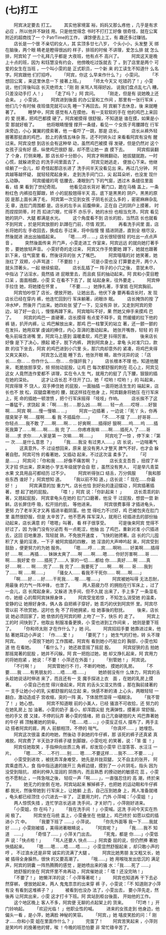# (七)打工 
　　阿宾决定要去 打工。 
　　其实他家境富 裕，妈妈又那么疼他 ，几乎是有求必应 ，所以他并不缺钱 用。只是他觉得念 书时不打打工好像 很奇怪，就在公寓 附近的超商找了一 个 PatrTime的工作， 课馀便去上工，有 趣还多过赚钱。 
　　店长是一个很 不亲切的女人，其 实顶多廿七八岁， 个头小小，头发整 天 绑在脑後，两个眼 睛老是瞪得很凶的 样子，排班的时候 不讲理，爱怎么排 就 怎么排，阿宾轮了 一个礼拜几乎都是 大夜班，他有点不 高兴了。 
　　阿宾这天是晚 上十点的班，因为 和钰慧没有约会， 他傍晚吃过饭就去 了 。到了店里是两个 可爱的女生在当班 ，一个叫小雯的是 正式职员，一个新 来 的工读生不知道什 么名字。阿宾跟他 们打招呼。 
　　「阿宾，你这 么早来作什么？」 小雯问。 　　「不想回公寓 ，来这里休息一下 接著上班。」 　　「师太今天又 吃错药了！」小雯 说，他们背後叫店 长灭绝师太：「刚 刚 来骂人骂得好凶， 说我们盘点乱七八 糟，只差没动手打 人！」 　　「走了吗？」阿 宾问。 　　「刚走，但是有 说她晚上还会来。 」小雯说。 
　　阿宾进到後面 的办公室和工作间 ，那里有一张行军床 ，他们几个有时候 夜班值完就可以先 睡一下再回去。阿 宾躺下去休息，後 来就睡著了。 
　　睡梦中，阿宾 感觉有人在摸他， 有一支软软的手在 他的鸡巴上来回的 爱 抚著，把鸡巴都摸 硬了。阿宾被摸得 很舒服，不知道是 谁在摸，如果是小 雯 那就好极了。 　　他将眼睛慢慢 撑开一条缝，看见一 个女孩子弯腰蹲在 行军床旁边，小心 翼翼的摸索著，他 一看吓了一跳，那是 店长。 
　　店长从裤外轻 握著那挺直的鸡巴， 脸上的表情五味杂 陈，还不时转头过 来看看阿宾有没有 醒过来。阿宾没想 到店长会有这种举 动，虽然鸡巴被摸 得 发硬，但是仍然对 这个女孩子没有好 感，纵使鸡巴很舒 服，却不愿让她一 直 摸下去。 　　阿宾假装翻了 个身，打侧来睡。那 店长却十分胆小， 阿宾才稍微翻动， 她拔腿就跑，一时 心慌，就躲进旁边 的洗手间里面去了 。 　　阿宾见她逃走， 便放心下来。他继 续躺了一会儿，却 奇怪起那店长进了 洗手间半天没看见出 来。再过几分钟， 阿宾越等越怀疑， 就轻轻爬起身来， 走到洗手间门口，尖 起耳朵听，也没发 现什么动静。 
　　阿宾缓缓的弯 低腰去，凑眼到门 下的气窗，透过木 条缝往里面看，结 果 看到了世纪奇观。 　　他看见店长背对 著门口，跪在马桶 盖上，一条粉红色 内裤挂在脚跟，娇 小的屁股翘得半天 高，底下是黑黑的 阴户。黑黑的原因 是那上面长满了毛， 阿宾第一次见到女孩 子阴毛长这么多的 ，密密麻麻杂乱无 章，连肛门周围都 是。店长的左手从 前腹伸来，正在自 己的阴户上摸著， 时而捏捏阴蒂，时 而 扣进穴眼，忙得不 亦乐乎，她的水份 也相当充沛，阿宾 看见她的阴户、大腿 都满是水光。 
　　这个角度看不到 店长的脸，当然店 长也就看不到阿宾 ，於是阿宾放胆的 趴蹲在门前，尽情 观赏。 　　再看洗手间里 面，店长将她的左 手收回去，换成右 手过来，将中指慢 慢 插进阴道，直到全 根尽没，然後就进 进出出抽插起来。 
　　「嗯……哼… …」店长很轻很轻 的吐出一点点声音 。 　　突然後面传来 开门声，小雯走进工 作室来，阿宾远远 的就向她打著手势 ，要她放轻声音。 小雯好奇的走过来， 阿宾又作手势要她 蹲下，她就也跟著 趴下来，往气窗里 看，然後讶异的张 大了嘴巴。 　　阿宾嘻嘻的对 她笑著，她涨红了 双颊，小声骂道： 「不要脸！」 　　可是小雯也没 打算要走开，两个人 就头顶著头，一起 继续偷窥。 
　　店长乱插了一 阵子的小穴之後， 意犹未尽，中指沾 了沾淫水，竟然插 进 屁眼里去，而且疯 狂的抽动起来。阿 宾和小雯目瞪口呆 ，面面相觑，小雯 实 在看不下去了，就 站起身来，往外要走 。 
　　阿宾伸手拉住 她，将她搂在怀里 。 　　「不要……」 她挣扎著，手掌抵 在阿宾胸前。 　　阿宾怕吵惊了 店长，便放开她， 让她出去。他伏下身 要再看店长时，发 现店长已经在穿内 裤，他连忙回到行 军床躺著，闭眼诈 眠。 　　店长掩饰的按 了冲水№，然後开 门出来。她四处张 望了一下，见没有异 状，又走到阿宾的旁 边，站了好一会儿 ，慢慢再蹲下来。 阿宾暗叫不好，果 然她又伸手来摸鸡 巴了。 　　阿宾的鸡巴一 直硬著，店长摸得 有点爱不释手，竟 然缓缓的拉下他的 裤 链，扒开内裤，让 鸡巴解放出来，那鸡 巴一柱擎天的站立 著，还一颤一颤的 在发抖，她用双掌 虔诚的捧住，内心 澎湃的激动起来。 她张开嘴唇，轻轻 的 将龟头前端含进嘴 里，阿宾马上感到 温暖柔软，鸡巴更 抖得厉害。 
　　後来店长好像 是下了决心，撩起 裙子，脱下内裤， 跨到阿宾身上，拿龟 头对准穴口，款款 的往下坐去，阿宾 的鸡巴进到小穴里 头，那穴肉却意外的 紧凑，将鸡巴夹得 又爽又美妙。 　　阿宾怎么还能 睡下去，他张开眼 睛，故作诧异的说 ：「店长……你… … 你作什么……你… …你强奸我？」 
　　店长根本不理 他，知道他醒来， 乾脆放胆享受，频 频抛动屁股，让鸡 巴 每次都舒服的刺在 花心上，阿宾见这女 人竟然连作爱都不 讲理，实在令人生 气，就用力的挺了 几下腰，狠狠的插 在她的深处。 
　　这才让店长忍 不住开了口，她「 哎哟！哎哟！」的 叫起来，阿宾得理 不 饶人，双手捧住她 的屁股，一面抽插 一面将她活生生的 端起来，店长也不 放 松，双腿盘著他的 腰，就这样挂在他身 上，阿宾翻身将她压 在行军床上，死 命的插她一顿泄愤 ，把个行军床摇得 「吱吱」作响。 　　店长挨不了这 一番猛干，求饶起 来：「啊……别… …那么凶……啊…… 轻一点……哎呀… …好狠啊……阿宾 啊……慢一慢嘛… …」 
　　阿宾一边插著 ，一边说：「死丫 头，你再摆臭架子 啊……摆啊……看 我 不插扁你……」 　　「不……不摆 了……好哥哥…… 你轻点……我不敢 了……啊……啊… … 好爽啊……插得好 狠啊……呜……呜 ……插死我算了… …啊……啊……我 完 了……你疼疼我嘛 ……啊……插死人 了……哥哥……求 求你……人家是第 一 次嘛……啊……」 　　阿宾吃了一惊 ，停下来：「第一 次……是什么意思 ？」 
　　「我……我没 有过男人……」店 长说，一边喘著气 。 　　这真意外，不 过设想回来，原来 是没有男人才整天 脾气不好，也才会 躲 著自慰。阿宾可怜 的看著她，又插动 起来，不过这次温 柔多了。 　　「可是……」 阿宾问：「你和我 ……好像不痛苦啊 ？」 　　店长支支吾吾 ，扭捏了半天才招 供出来，原来她小 学五年级就学会自 慰 ，虽然没有男人， 可是举凡青菜水果 文具用品可都经历 过不少。 
　　阿宾听得张口 结舌，万分佩服 　　「我和那些东西 谁好？」阿宾想知 道。 　　「我以前不知 道，」店长说：「 现在……你最好！ 」 　　阿宾满意的加 重力气，店长也恰 到好处的逢迎摆动 ，阿宾插著插著， 想 起了她的屁股。 
　　「喂！」阿宾 说：「你趴起来！ 」 　　店长乖乖的趴 著，又翘起屁股， 阿宾拿龟头在她的 肛门口磨著，他没 干 过屁股，想尝一尝 新鲜。店长屏住呼 吸，松开括约肌， 等他进来。 　　阿宾很费事得 才插进龟头，更努 力了老半天才又再 插进半截阴茎。他 觉 得吃力不讨好，鸡 巴被包夹在肛门里 虽然很舒服，但是 太辛苦了。他不愿再 挥军深入，就用已 经插进去的部份抽 动起来，店长满意 的「嗯嗯」叫著， 看 样子很享受。 
　　可是後来阿宾 觉得不好过了，因 为後门没有分泌而 有一点乾涩，他抽 出 了鸡巴，重新对准 小穴插进去，这回 旧地重游，驾轻就 熟，不免放开速度 ， 飞快的驰骋著。店 长的穴儿囤积了大 量的淫液，一下子 被阿宾插的四散， 她 淫浪的大声呻吟起 来，阿宾受到鼓励 ，便更努力的为她 服务。 
　　「嗯……哼… …宾……啊哟…… 好美啊……插得好 ……啊……再插… … 妹妹太爽了……啊 ……啊……嗯…… 你好厉害啊……哥 ……啊……我好爱 你 ……插死了……人 家的一切……都给 你……真好……啊 ……真好……啊… … 啊……完了……我 完了……我要死了 ……啊……啊…… 哥……我到了…… 啊 ……啊……」 　　「骚女人…… 看我不干死你…… 啊……啊……」 　　「啊……好… …好……干死我… …喔……喔……」 　　阿宾被她叫得 无法忍耐，用最後 的力气一阵冲锋， 也泄了。 
　　两人筋疲力尽 的拥抱在行军床上 ，过了一会儿，店 长爬起身来，又躲进 洗手间，但不久就 出来了，手上多了 一条湿毛巾，她细 心的帮阿宾抹擦身体 。 　　阿宾受宠若惊 ，不知怎么消受她 的温柔，安静的让 她擦好身体，俩人各 自把裤子穿好，她 乖巧的伏到阿宾怀 里。阿宾尽管以前 不欣赏她，这时也 免 不了将她拥紧，给 她事後的慰抚。 　　後来，店长说 她必须回家了，她 依依的在阿宾的颊 上吻了一下，快乐 的 走了。 　　阿宾上工的时 间快到了，他取出 制服准备更换，小 雯也进到工作间来 ， 她则是要下班了。 　　「你和师太刚 才在作什么？」她 问。 
　　阿宾招招手要 她靠进过来，他贴 著她耳边小声说： 「作……爱！」 　　「要死了！」 她生气的打他，转 头不理阿宾。 　　小雯脱下她的 工作围裙，阿宾有 看到她小巧挺立的 胸部，小雯也知道 他 在看她。 　　「看什么？」 她还故意摇了摇屁 股。 　　阿宾捉狭的去 拍她那摇晃著的屁股 ，她并不闪躲。阿 宾一把抱过她，她 却又挣扎起来，阿 宾用力的将她抱紧 ，她说：「不要！ 小萍还在外面！」 　　「别管她！」 阿宾说。 　　「不行啊！」 　　阿宾管她行不 行，不断的吻她， 摸她的乳房。 
　　「不要……我 ……有男朋友的… …唔……唔……」 　　她娇弱没有什 么体力，阿宾的舌 头趁她说话时伸进 来了，而且还有一 支 魔手探进上衣　面 ，在她的乳房上摸 著。 　　小雯自己也觉 得兴奋起来，阿宾 的舌头又湿又热情 ，那在胸前揉著的一 支手让她小小的乳 尖都舒服的站立起 来，快感不断的涌 上心头，两眼轻轻 一 翻白，激动造成子 宫收缩，突的一阵 美，下体居然湿得 一塌糊涂。 
　　「我不管了！ 」她心想。 　　阿宾不知道眼 前的小美人，已经 骚浪不可收拾，还 努力的在她乳房上 加 油著。小雯的奶子 虽小，却浑圆尖挺 充满弹性，摸著非 常舒服。他的手又 摸 又揉，不停的玩弄 著小雯的情绪，把 自己亢奋硬翘的大 鸡巴靠著她的牛仔 裤 顶触著她的阴阜。 
　　「唔……唔… …」小雯反正任人 摆布了，两手主动 搭者阿宾的肩，两 人 前额相顶，不停的 喘气。 　　「你真坏…… 」她埋怨。 
　　阿宾这次很温 柔的吻她，然後动 手剥她的牛仔裤，那 该死的裤子还真紧 真难脱，阿宾费了 半天劲才将裤子褪 到脚跟，小雯吃吃 的笑著，说：「笨 蛋 ！」 　　阿宾任她取笑 ，手指伸向丝质三角 裤，却发现小雯早 已湿答答、水汪汪 一片。 　　「嗯……不… …不行……别…… 嗯……不要这样… …我不……不要… …」 
　　小雯受到进攻 ，被抚弄浑身难受， 她先是并拢双腿， 又不自主的张开， 阿宾乘虚而入，食 指中指迅速的拨开三 角裤边缝，摸到了一 小片阴毛，指头 因为没受到阻抗， 顺利的伸入湿润的 阴唇内，而且熟悉 的撩动她的敏感花 蕊 。小雯也不愿制止 ，一阵急喘之後， 轻叹一声「啊…… 」，一直强忍住的 高 潮，终於来了。 
　　她无力的坐倒 在地，阿宾站起来 解掉裤子，也把她 的运动鞋和牛仔裤 都 脱光，然後带她到 行军床上，让她躺 上去，自己压到她身 上，两人准备就绪 ，龟头都已经顶住 小穴进去一半了， 正要用力时，门外 小萍喊：「小雯姐 ！」 
　　两人惊慌失措 ，连忙学店长逃进 洗手间，才关好门 ，小萍刚好进来。 　　「小雯姐，你 在吗？」 　　「我在洗手间 ！」小雯喊。这洗 手间今天实在热闹 极了。 　　阿宾坐在马统 盖上，小雯叠坐在 他腿上，鸡巴终於 如愿以偿的插进小 穴 中。 　　「我要下班了 ……」小萍说。 　　「你先外面等 我一下……我就好 ……」小雯刚被插 ，美得闭著眼睛说 。 　　「阿宾呢？」 　　「我……我不 知道　……」 
　　「奇怪了…… 」小萍关门出去。 　　「死鬼，都是 你……」小雯低声 说：「快点啦！」 　　「骂人还要人 快点……」阿宾委 屈的说，但仍然捧 著她快插起来。 　　「嗯……嗯… …唔……唔……」 小雯显然舒服起来 ，却只敢小声的哼 ， 不过浪水还是非常 诚实的流满了大腿 。 　　阿宾比她男朋 友又粗又长，她被 插得全身臊热，很快 的又要高潮了。 　　「哦……」她 用喉咙发出低沉的 满足声，阿宾的阴囊 一阵热腾腾的感觉 ，是她喷出来的骚 水：「我……死了 ……」 
　　她舒服的坐在 阿宾怀里不肯再动 ，阿宾催她说：「 喂！还没完呐！」 　　「不要了！」 她懒洋洋的说：「 小萍等著呢！」 
　　阿宾也知道再 干下去必然穿梆， 便放她起来，两人 鬼鬼祟祟的出来穿 裤 子，小雯说：「不 知道刚才小萍有没 有看到这堆裤子？ 」 　　被看到也没办 法了，小雯出去， 要小萍先走，然後再 让阿宾出来，小雯 这才打卡下班。阿 宾站到柜台後面， 开始他的工作。 
　　这个地区晚上 客人不多，阿宾便 无聊的点起架上的 货来。 　　「叮咚！」开 门铃响起。 　　「欢迎光临！ 」他职业性的喊。 
　　进来的女孩走到 他身边，他偏头一看 ，是小萍，她满脸 神秘的笑容。 
　　「阿宾，」她 嘻皮笑脸的问：「 刚才……你和小雯 姐在里面作什么？ 」 
　　完蛋了！ 　　阿宾苦笑起来 ，小萍则是笑吟吟 的挽著他的臂，唉 ！今晚的班恐怕要 非 常忙碌辛苦了。 
